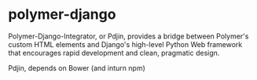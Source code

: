 polymer-django
==============

Polymer-Django-Integrator, or Pdjin, provides a bridge between Polymer's custom HTML elements and Django's high-level Python Web framework that encourages rapid development and clean, pragmatic design.


Pdjin, depends on Bower (and inturn npm)
